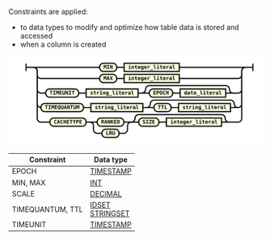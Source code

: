Constraints are applied:
* to data types to modify and optimize how table data is stored and accessed
* when a column is created

![expr](/assets/images/sql-guide/column_constraint.svg)

| Constraint | Data type |
|---|---|
| EPOCH | [TIMESTAMP](/docs/sql-guide/data-types/data-type-timestamp)
| MIN, MAX | [INT](/docs/sql-guide/data-types/data-type-int) |
| SCALE | [DECIMAL](/docs/sql-guide/data-types/data-type-decimal) |
| TIMEQUANTUM, TTL | [IDSET](/docs/sql-guide/data-types/data-type-idset)<br/> [STRINGSET](/docs/sql-guide/data-types/data-type-stringset) |
| TIMEUNIT | [TIMESTAMP](/docs/sql-guide/data-types/data-type-timestamp) |
